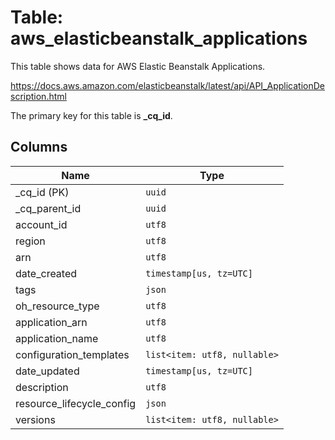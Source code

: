 # Table: aws_elasticbeanstalk_applications

This table shows data for AWS Elastic Beanstalk Applications.

https://docs.aws.amazon.com/elasticbeanstalk/latest/api/API_ApplicationDescription.html

The primary key for this table is **_cq_id**.

## Columns

| Name          | Type          |
| ------------- | ------------- |
|_cq_id (PK)|`uuid`|
|_cq_parent_id|`uuid`|
|account_id|`utf8`|
|region|`utf8`|
|arn|`utf8`|
|date_created|`timestamp[us, tz=UTC]`|
|tags|`json`|
|oh_resource_type|`utf8`|
|application_arn|`utf8`|
|application_name|`utf8`|
|configuration_templates|`list<item: utf8, nullable>`|
|date_updated|`timestamp[us, tz=UTC]`|
|description|`utf8`|
|resource_lifecycle_config|`json`|
|versions|`list<item: utf8, nullable>`|